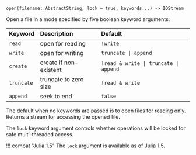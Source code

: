 ```
open(filename::AbstractString; lock = true, keywords...) -> IOStream
```

Open a file in a mode specified by five boolean keyword arguments:

| Keyword    | Description            | Default                               |
|:---------- |:---------------------- |:------------------------------------- |
| `read`     | open for reading       | `!write`                              |
| `write`    | open for writing       | `truncate \| append`                  |
| `create`   | create if non-existent | `!read & write \| truncate \| append` |
| `truncate` | truncate to zero size  | `!read & write`                       |
| `append`   | seek to end            | `false`                               |

The default when no keywords are passed is to open files for reading only. Returns a stream for accessing the opened file.

The `lock` keyword argument controls whether operations will be locked for safe multi-threaded access.

!!! compat "Julia 1.5"
    The `lock` argument is available as of Julia 1.5.

